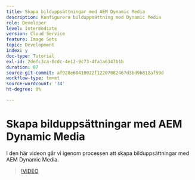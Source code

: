 ```yaml
---
title: Skapa bilduppsättningar med AEM Dynamic Media
description: Konfigurera bilduppsättning med Dynamic Media
role: Developer
level: Intermediate
version: Cloud Service
feature: Image Sets
topic: Development
index: y
doc-type: Tutorial
exl-id: 2defc3ca-0cdc-4e12-9c73-4fa1a6347b1b
duration: 87
source-git-commit: af928e60410022f12207082467d3bd9b818af59d
workflow-type: tm+mt
source-wordcount: '34'
ht-degree: 0%

---
```


# Skapa bilduppsättningar med AEM Dynamic Media

I den här videon går vi igenom processen att skapa bilduppsättningar med AEM Dynamic Media.

>[!VIDEO](https://video.tv.adobe.com/v/335581?quality=12&learn=on)
